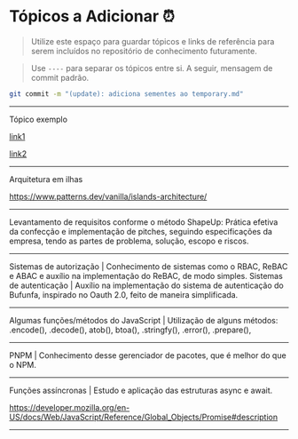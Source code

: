 # Tópicos a Adicionar ⏰
 > Utilize este espaço para guardar tópicos e links de referência para serem incluídos no repositório de conhecimento futuramente.

 > Use `----` para separar os tópicos entre si. A seguir, mensagem de commit padrão. 

```bash
git commit -m "(update): adiciona sementes ao temporary.md"
```

----
Tópico exemplo

[link1](link)

[link2](link)

----
Arquitetura em ilhas

https://www.patterns.dev/vanilla/islands-architecture/

----
Levantamento de requisitos conforme o método ShapeUp: Prática efetiva da confecção e implementação de pitches, seguindo especificações da empresa, tendo as partes de problema, solução, escopo e riscos.

----

Sistemas de autorização | Conhecimento de sistemas como o RBAC, ReBAC e ABAC e auxílio na implementação do ReBAC, de modo simples.
Sistemas de autenticação | Auxílio na implementação do sistema de autenticação do Bufunfa, inspirado no Oauth 2.0, feito de maneira simplificada.

----
Algumas funções/métodos do JavaScript | Utilização de alguns métodos: .encode(), .decode(), atob(), btoa(), .stringfy(), .error(), .prepare(),

----
PNPM | Conhecimento desse gerenciador de pacotes, que é melhor do que o NPM.

----
Funções assíncronas | Estudo e aplicação das estruturas async e await.

https://developer.mozilla.org/en-US/docs/Web/JavaScript/Reference/Global_Objects/Promise#description

----